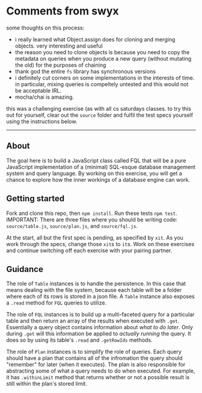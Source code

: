 # Comments from swyx

some thoughts on this process:
- i really learned what Object.assign does for cloning and merging objects. very interesting and useful
- the reason you need to clone objects is because you need to copy the metadata on queries when you produce a new query (without mutating the old) for the purposes of chaining
- thank god the entire `fs` library has synchronous versions
- i definitely cut corners on some implementations in the interests of time. in particular, mixing queries is compeltely untested and this would not be acceptable IRL.
- mocha/chai is amazing.

this was a challenging exercise (as with all cs saturdays classes. to try this out for yourself, clear out the `source` folder and fulfil the test specs yourself using the instructions below.

---

## About

The goal here is to build a JavaScript class called FQL that will be a pure JavaScript implementation of a (minimal) SQL-esque database management system and query language.  By working on this exercise, you will get a chance to explore how the inner workings of a database engine can work.

## Getting started

Fork and clone this repo, then `npm install`. Run these tests `npm test`. IMPORTANT: There are three files where you should be writing code: `source/table.js`, `source/plan.js`, and `source/fql.js`.

At the start, all but the first spec is pending, as specified by `xit`. As you work through the specs, change those `xit`s to `it`s. Work on these exercises and continue switching off each exercise with your pairing partner.

## Guidance

The role of `Table` instances is to handle the persistence. In this case that means dealing with the file system, because each table will be a folder where each of its rows is stored in a json file. A `Table` instance also exposes a `.read` method for `FQL` queries to utilize.

The role of `FQL` instances is to build up a multi-faceted query for a particular table and then return an array of the results when executed with `.get`. Essentially a query object contains information about *what to do later*. Only during `.get` will this information be applied to *actually running* the query. It does so by using its table's `.read` and `.getRowIds` methods.

The role of `Plan` instances is to simplify the role of queries. Each query should have a plan that contains all of the infromation the query should "remember" for later (when it executes). The plan is also responsible for abstracting some of what a query needs to do when executed. For example, it has `.withinLimit` method that returns whether or not a possible result is still within the plan's stored limit.
